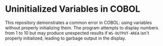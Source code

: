 # Uninitialized Variables in COBOL

This repository demonstrates a common error in COBOL: using variables without properly initializing them. The program attempts to display numbers from 1 to 10 but may produce unexpected results if `WS-OUTPUT-AREA` isn't properly initialized, leading to garbage output in the display.
